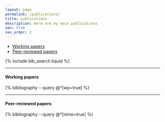 ```yaml
---
layout: page
permalink: /publications/
title: publications
description: Here are my main publications
nav: true
nav_order: 2
---
```


<!-- _pages/publications.md -->

- [Working papers](#working-papers)
- [Peer-reviewed papers](#peer-reviewed-papers)

<!-- Bibsearch Feature -->

{% include bib_search.liquid %}

* * *

#### Working papers

<div class="publications">

{% bibliography --query @*[wp=true] %}

</div>

 * * *

#### Peer-reviewed papers

<div class="publications">

{% bibliography --query @*[mine=true] %}

</div>
